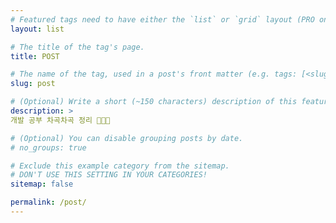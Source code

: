 ```yaml
---
# Featured tags need to have either the `list` or `grid` layout (PRO only).
layout: list

# The title of the tag's page.
title: POST

# The name of the tag, used in a post's front matter (e.g. tags: [<slug>]).
slug: post

# (Optional) Write a short (~150 characters) description of this featured tag.
description: >
개발 공부 차곡차곡 정리 👩🏻‍💻

# (Optional) You can disable grouping posts by date.
# no_groups: true

# Exclude this example category from the sitemap.
# DON'T USE THIS SETTING IN YOUR CATEGORIES!
sitemap: false

permalink: /post/
---
```

